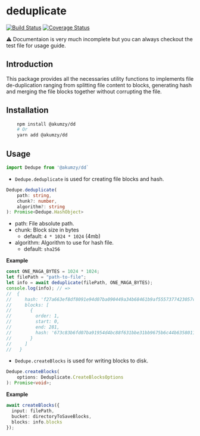 # deduplicate

[![Build Status](https://travis-ci.com/Akumzy/deduplicate.svg?branch=master)](https://travis-ci.com/Akumzy/deduplicate)
[![Coverage Status](https://coveralls.io/repos/github/Akumzy/deduplicate/badge.svg?branch=master)](https://coveralls.io/github/Akumzy/deduplicate?branch=master)

⚠️ Documentaion is very much incomplete but you can always checkout the test file for usage guide.

## Introduction

This package provides all the necessaries utility functions to implements file de-duplication ranging from splitting file content to blocks, generating hash and merging the file blocks together without corrupting the file.

## Installation

```bash
    npm install @akumzy/dd
    # Or
    yarn add @akumzy/dd
```

## Usage

```ts
import Dedupe from '@akumzy/dd`

```

- `Dedupe.deduplicate` is used for creating file blocks and hash.

```ts
Dedupe.deduplicate(
    path: string,
    chunk?: number,
    algorithm?: string
): Promise<Dedupe.HashObject>
```

- path: File absolute path.
- chunk: Block size in bytes
  - default: `4 * 1024 * 1024` (4mb)
- algorithm: Algorithm to use for hash file.
  - default: `sha256`

**Example**

```js
const ONE_MAGA_BYTES = 1024 * 1024;
let filePath = "path-to-file";
let info = await deduplicate(filePath, ONE_MAGA_BYTES);
console.log(info); // =>
//  {
//     hash: 'f27a663ef8df8091e94d07ba090449a34b68461b9af5557377423057ce902484',
//     blocks: [
//       {
//         order: 1,
//         start: 0,
//         end: 281,
//         hash: '673c83b6fd07ba91954d4bc88f631bbe31bb9675b6c44b635801157c0ba94861'
//       }
//     ]
//   }
```

- `Dedupe.createBlocks` is used for writing blocks to disk.

```ts
Dedupe.createBlocks(
    options: Deduplicate.CreateBlocksOptions
): Promise<void>;
```

**Example**

```ts
await createBlocks({
  input: filePath,
  bucket: directoryToSaveBlocks,
  blocks: info.blocks
});
```
